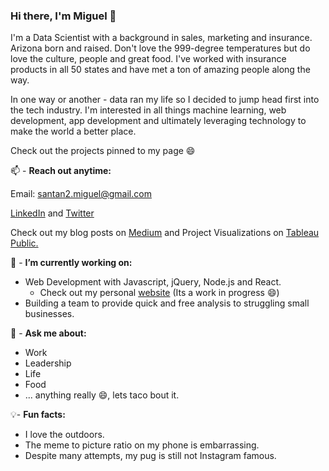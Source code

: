 ### Hi there, I'm Miguel 👋

I'm a Data Scientist with a background in sales, marketing and insurance. Arizona born and raised. Don't love the 999-degree temperatures but do love the culture, people and great food. I've worked with insurance products in all 50 states and have met a ton of amazing people along the way. 

In one way or another - data ran my life so I decided to jump head first into the tech industry. I'm interested in all things machine learning, web development, app development and ultimately leveraging technology to make the world a better place. 

Check out the projects pinned to my page 😄

📫 - **Reach out anytime:**

Email: santan2.miguel@gmail.com


[LinkedIn](https://www.linkedin.com/in/miguel-angel-santana-ii-mba-51467276/) and [Twitter](https://twitter.com/msantana_ds)

Check out my blog posts on [Medium](https://miguelangelsantana.medium.com/) and Project Visualizations on [Tableau Public.](https://public.tableau.com/profile/miguelangelsantana)

🔭 - **I’m currently working on:**

* Web Development with Javascript, jQuery, Node.js and React.
	* Check out my personal [website](https://miguelangelsantana.github.io/mas/) (Its a work in progress 😄)
* Building a team to provide quick and free analysis to struggling small businesses.

💬 - **Ask me about:**

* Work
* Leadership
* Life
* Food
* ... anything really 😄, lets taco bout it.

💡- **Fun facts:**

* I love the outdoors.
* The meme to picture ratio on my phone is embarrassing.
* Despite many attempts, my pug is still not Instagram famous.

<!--
**miguelangelsantana/miguelangelsantana** is a ✨ _special_ ✨ repository because its `README.md` (this file) appears on your GitHub profile.

Here are some ideas to get you started:

- 🔭 I’m currently working on ...
- 🌱 I’m currently learning ...
- 👯 I’m looking to collaborate on ...
- 🤔 I’m looking for help with ...
- 💬 Ask me about ...
- 📫 How to reach me: ...
- 😄 Pronouns: ...
- ⚡ Fun fact: ...
-->
